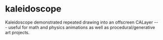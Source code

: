 kaleidoscope
============

Kaleidoscope demonstrated repeated drawing into an offscreen CALayer --- useful for math and physics animations as well as procedural/generative art projects.